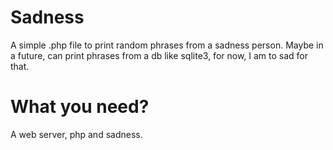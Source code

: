 # Sadness

A simple .php file to print random phrases from a sadness person.
Maybe in a future, can print phrases from a db like sqlite3, for now, I am to sad for that.

# What you need?

A web server, php and sadness.
